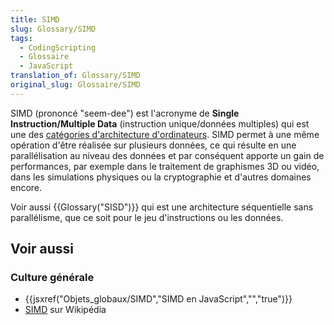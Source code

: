 ```yaml
---
title: SIMD
slug: Glossary/SIMD
tags:
  - CodingScripting
  - Glossaire
  - JavaScript
translation_of: Glossary/SIMD
original_slug: Glossaire/SIMD
---
```

SIMD (prononcé "seem-dee") est l'acronyme de **Single Instruction/Multiple Data** (instruction unique/données multiples) qui est une des [catégories d'architecture d'ordinateurs](https://fr.wikipedia.org/wiki/Taxonomie_de_Flynn). SIMD permet à une même opération d'être réalisée sur plusieurs données, ce qui résulte en une parallélisation au niveau des données et par conséquent apporte un gain de performances, par exemple dans le traitement de graphismes 3D ou vidéo, dans les simulations physiques ou la cryptographie et d'autres domaines encore.

Voir aussi {{Glossary("SISD")}} qui est une architecture séquentielle sans parallélisme, que ce soit pour le jeu d'instructions ou les données.

## Voir aussi

### Culture générale

- {{jsxref("Objets_globaux/SIMD","SIMD en JavaScript","","true")}}
- [SIMD](https://fr.wikipedia.org/wiki/Single_instruction_multiple_data) sur Wikipédia
